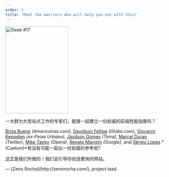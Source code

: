 ```yaml
---
order: 1
title: 'Meet the warriors who will help you out with this!'
---
```


<div class="img-left">
  <img id="geek-17" class="icos-geek" src="http://browserdiet.com/en/assets/img/17.png" alt="Geek #17" width="199" height="275" />
</div>

一大群为大型站点工作的专家们，能够一起建立一份权威的前端性能指南吗？

[Briza Bueno](http://www.brizabueno.com/) *(Americanas.com)*, [Davidson Fellipe](https://github.com/davidsonfellipe) *(Globo.com)*, [Giovanni Keppelen](https://github.com/keppelen) *(ex-Peixe Urbano)*, [Jaydson Gomes](https://github.com/jaydson) *(Terra)*, [Marcel Duran](https://github.com/marcelduran) *(Twitter)*, [Mike Taylor](https://github.com/miketaylr) *(Opera)*, [Renato Mangini](https://github.com/mangini) *(Google)*, and [Sérgio Lopes](http://sergiolopes.org) *(Caelum)*有没有可能一起出一份权威的参考呢?

这正是我们所做的！我们会引导你创造更快的网站。

<p class="project-leader">&mdash; [Zeno Rocha](http://zenorocha.com/), project lead.</p>
